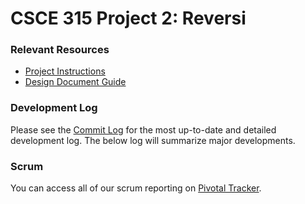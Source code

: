 CSCE 315 Project 2: Reversi
===========================

### Relevant Resources

* [Project Instructions](http://courses.cs.tamu.edu/choe/13fall/315/proj2.html)
* [Design Document Guide](http://blog.slickedit.com/2007/05/how-to-write-an-effective-design-document/)

### Development Log

Please see the [Commit Log](https://github.com/travisolbrich/315-P2-Reversi/commits/master) for the most up-to-date and detailed development log. The below log will summarize major developments.

### Scrum

You can access all of our scrum reporting on [Pivotal Tracker](https://www.pivotaltracker.com/s/projects/929052).
